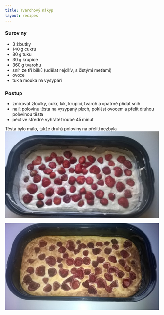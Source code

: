 ```yaml
---
title: Tvarohový nákyp
layout: recipes
---
```


### Suroviny
- 3 žloutky
- 140 g cukru
- 80 g tuku
- 30 g krupice
- 360 g tvarohu
- sníh ze tří bílků (udělat nejdřív, s čistými metlami)
- ovoce
- tuk a mouka na vysypání


### Postup
- zmixovat žloutky, cukr, tuk, krupici, tvaroh a opatrně přidat sníh
- nalít polovinu těsta na vysypaný plech, poklást ovocem a přelít druhou polovinou těsta
- péct ve středně vyhřáté troubě 45 minut

Těsta bylo málo, takže druhá poloviny na přelití nezbyla
![Před pečením](/recepty-fotky/tvarohovy-nakyp-1.jpg)

![Upečeno](/recepty-fotky/tvarohovy-nakyp-2.jpg)
